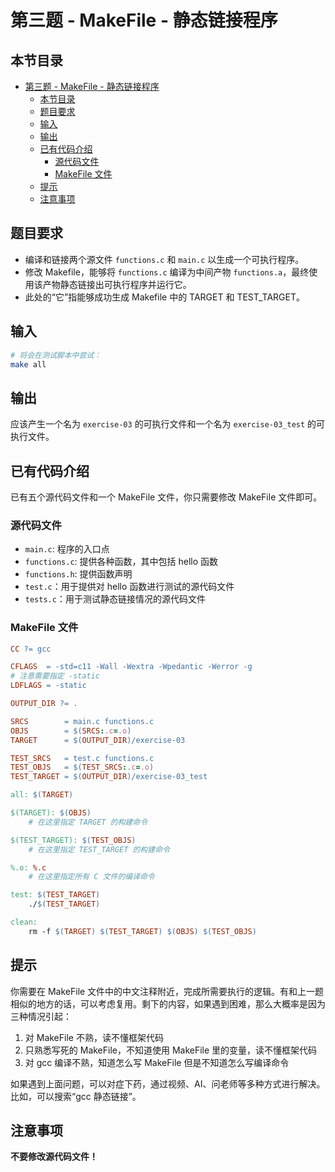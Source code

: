 # 第三题 - MakeFile - 静态链接程序

## 本节目录

- [第三题 - MakeFile - 静态链接程序](#第三题---makefile---静态链接程序)
  - [本节目录](#本节目录)
  - [题目要求](#题目要求)
  - [输入](#输入)
  - [输出](#输出)
  - [已有代码介绍](#已有代码介绍)
    - [源代码文件](#源代码文件)
    - [MakeFile 文件](#makefile-文件)
  - [提示](#提示)
  - [注意事项](#注意事项)

## 题目要求

- 编译和链接两个源文件 `functions.c` 和 `main.c` 以生成一个可执行程序。
- 修改 Makefile，能够将 `functions.c` 编译为中间产物 `functions.a`，最终使用该产物静态链接出可执行程序并运行它。
- 此处的“它”指能够成功生成 Makefile 中的 TARGET 和 TEST_TARGET。

## 输入

```bash
# 将会在测试脚本中尝试：
make all
```

## 输出

应该产生一个名为 `exercise-03` 的可执行文件和一个名为 `exercise-03_test` 的可执行文件。

## 已有代码介绍

已有五个源代码文件和一个 MakeFile 文件，你只需要修改 MakeFile 文件即可。

### 源代码文件

- `main.c`: 程序的入口点
- `functions.c`: 提供各种函数，其中包括 hello 函数
- `functions.h`: 提供函数声明
- `test.c`：用于提供对 hello 函数进行测试的源代码文件
- `tests.c`：用于测试静态链接情况的源代码文件

### MakeFile 文件

```makefile
CC ?= gcc

CFLAGS	= -std=c11 -Wall -Wextra -Wpedantic -Werror -g
# 注意需要指定 -static
LDFLAGS = -static

OUTPUT_DIR ?= .

SRCS		= main.c functions.c
OBJS		= $(SRCS:.c=.o)
TARGET		= $(OUTPUT_DIR)/exercise-03

TEST_SRCS	= test.c functions.c
TEST_OBJS	= $(TEST_SRCS:.c=.o)
TEST_TARGET = $(OUTPUT_DIR)/exercise-03_test

all: $(TARGET)

$(TARGET): $(OBJS)
	# 在这里指定 TARGET 的构建命令

$(TEST_TARGET): $(TEST_OBJS)
	# 在这里指定 TEST_TARGET 的构建命令

%.o: %.c
	# 在这里指定所有 C 文件的编译命令

test: $(TEST_TARGET)
	./$(TEST_TARGET)

clean:
	rm -f $(TARGET) $(TEST_TARGET) $(OBJS) $(TEST_OBJS)

```

## 提示

你需要在 MakeFile 文件中的中文注释附近，完成所需要执行的逻辑。有和上一题相似的地方的话，可以考虑复用。剩下的内容，如果遇到困难，那么大概率是因为三种情况引起：

1. 对 MakeFile 不熟，读不懂框架代码
2. 只熟悉写死的 MakeFile，不知道使用 MakeFile 里的变量，读不懂框架代码
3. 对 gcc 编译不熟，知道怎么写 MakeFile 但是不知道怎么写编译命令

如果遇到上面问题，可以对症下药，通过视频、AI、问老师等多种方式进行解决。比如，可以搜索“gcc 静态链接”。

## 注意事项

**不要修改源代码文件！**
